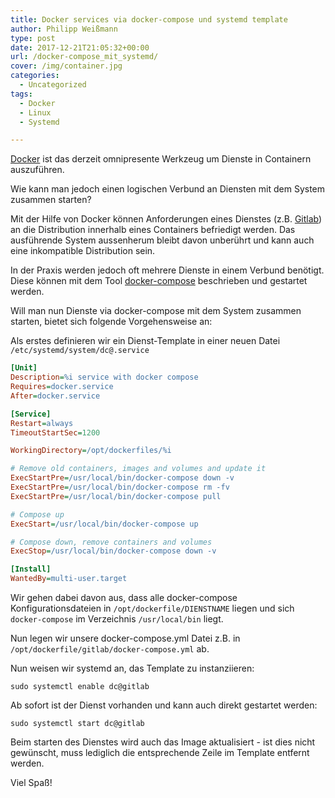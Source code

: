 ```yaml
---
title: Docker services via docker-compose und systemd template
author: Philipp Weißmann
type: post
date: 2017-12-21T21:05:32+00:00
url: /docker-compose_mit_systemd/
cover: /img/container.jpg
categories:
  - Uncategorized
tags:
  - Docker
  - Linux
  - Systemd

---
```

[Docker][1] ist das derzeit omnipresente Werkzeug um Dienste in Containern auszuführen.

Wie kann man jedoch einen logischen Verbund an Diensten mit dem System zusammen starten?

Mit der Hilfe von Docker können Anforderungen eines Dienstes (z.B. [Gitlab][2]) an die Distribution innerhalb eines Containers befriedigt werden. Das ausführende System aussenherum bleibt davon unberührt und kann auch eine inkompatible Distribution sein.

In der Praxis werden jedoch oft mehrere Dienste in einem Verbund benötigt. Diese können mit dem Tool [docker-compose][3] beschrieben und gestartet werden.

Will man nun Dienste via docker-compose mit dem System zusammen starten, bietet sich folgende Vorgehensweise an:

Als erstes definieren wir ein Dienst-Template in einer neuen Datei `/etc/systemd/system/dc@.service`

```ini
[Unit]
Description=%i service with docker compose
Requires=docker.service
After=docker.service

[Service]
Restart=always
TimeoutStartSec=1200

WorkingDirectory=/opt/dockerfiles/%i

# Remove old containers, images and volumes and update it
ExecStartPre=/usr/local/bin/docker-compose down -v
ExecStartPre=/usr/local/bin/docker-compose rm -fv
ExecStartPre=/usr/local/bin/docker-compose pull

# Compose up
ExecStart=/usr/local/bin/docker-compose up

# Compose down, remove containers and volumes
ExecStop=/usr/local/bin/docker-compose down -v

[Install]
WantedBy=multi-user.target
```

Wir gehen dabei davon aus, dass alle docker-compose Konfigurationsdateien in `/opt/dockerfile/DIENSTNAME` liegen und sich `docker-compose` im Verzeichnis `/usr/local/bin` liegt.

Nun legen wir unsere docker-compose.yml Datei z.B. in `/opt/dockerfile/gitlab/docker-compose.yml` ab.

Nun weisen wir systemd an, das Template zu instanziieren:

`sudo systemctl enable dc@gitlab`

Ab sofort ist der Dienst vorhanden und kann auch direkt gestartet werden:

`sudo systemctl start dc@gitlab`

Beim starten des Dienstes wird auch das Image aktualisiert - ist dies nicht gewünscht, muss lediglich die entsprechende Zeile im Template entfernt werden.

Viel Spaß!

 [1]: https://www.docker.com/
 [2]: https://gitlab.com
 [3]: https://docs.docker.com/compose/